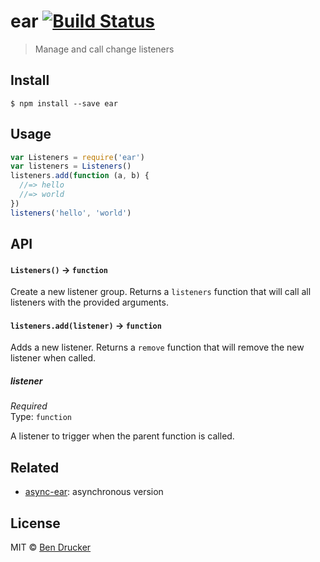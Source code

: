# ear [![Build Status](https://travis-ci.org/bendrucker/ear.svg?branch=master)](https://travis-ci.org/bendrucker/ear)

> Manage and call change listeners

## Install

```
$ npm install --save ear
```

## Usage

```js
var Listeners = require('ear')
var listeners = Listeners()
listeners.add(function (a, b) {
  //=> hello
  //=> world
})
listeners('hello', 'world')
```

## API

#### `Listeners()` -> `function`

Create a new listener group. Returns a `listeners` function that will call all listeners with the provided arguments.

#### `listeners.add(listener)` -> `function`

Adds a new listener. Returns a `remove` function that will remove the new listener when called.

##### listener

*Required*  
Type: `function`

A listener to trigger when the parent function is called.

## Related
* [async-ear](https://github.com/bendrucker/async-ear): asynchronous version

## License

MIT © [Ben Drucker](http://bendrucker.me)
